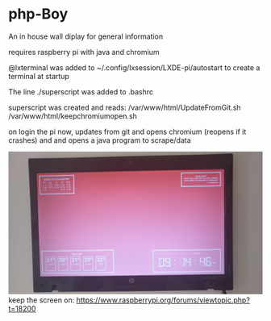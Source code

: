 # php-Boy
An in house wall diplay for general information


requires raspberry pi with java and chromium


@lxterminal was added to
~/.config/lxsession/LXDE-pi/autostart
to create a terminal at startup

The line ./superscript
was added to .bashrc

superscript was created and reads:
/var/www/html/UpdateFromGit.sh
/var/www/html/keepchromiumopen.sh


 
on login the pi now, updates from git and opens chromium (reopens if it crashes)
and and opens a java program to scrape/data
 



![alt text](https://raw.githubusercontent.com/conorhennessy/php-Boy/master/picture2.jpg)
keep the screen on:
https://www.raspberrypi.org/forums/viewtopic.php?t=18200
